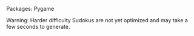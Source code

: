 Packages: Pygame

Warning: Harder difficulty Sudokus are not yet optimized and may take a few seconds to generate.
